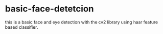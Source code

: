 # basic-face-detetcion
this is a basic face and eye detection with the cv2 library using haar feature based classifier.
